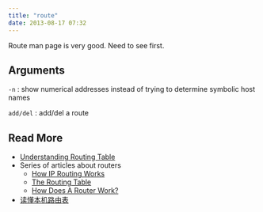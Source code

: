 ```yaml
---
title: "route"
date: 2013-08-17 07:32
---
```



Route man page is very good. Need to see first.

## Arguments ##

`-n` : show numerical addresses instead of trying to determine symbolic host names

`add/del` : add/del a route

## Read More ##

* [Understanding Routing Table](http://www.cyberciti.biz/faq/what-is-a-routing-table/)
* Series of articles about routers
	+ [How IP Routing Works](http://think-like-a-computer.com/2011/08/24/ip-routing/)
	+ [The Routing Table](http://think-like-a-computer.com/2011/08/24/the-routing-table/)
	+ [How Does A Router Work?](http://think-like-a-computer.com/2011/07/18/how-routing-works/)
* [读懂本机路由表](http://www.cnblogs.com/wangchunlei/archive/2012/06/19/2554741.html)
